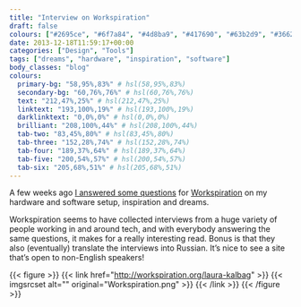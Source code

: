```yaml
---
title: "Interview on Workspiration"
draft: false
colours: ["#2695ce", "#6f7a84", "#4d8ba9", "#417690", "#63b2d9", "#366277", "#63b2d9"]
date: 2013-12-18T11:59:17+00:00
categories: ["Design", "Tools"]
tags: ["dreams", "hardware", "inspiration", "software"]
body_classes: "blog"
colours:
  primary-bg: "58,95%,83%" # hsl(58,95%,83%)
  secondary-bg: "60,76%,76%" # hsl(60,76%,76%)
  text: "212,47%,25%" # hsl(212,47%,25%)
  linktext: "193,100%,19%" # hsl(193,100%,19%)
  darklinktext: "0,0%,0%" # hsl(0,0%,0%)
  brilliant: "208,100%,44%" # hsl(208,100%,44%)
  tab-two: "83,45%,80%" # hsl(83,45%,80%)
  tab-three: "152,28%,74%" # hsl(152,28%,74%)
  tab-four: "189,37%,64%" # hsl(189,37%,64%)
  tab-five: "200,54%,57%" # hsl(200,54%,57%)
  tab-six: "205,68%,51%" # hsl(205,68%,51%)
---
```


A few weeks ago [I answered some questions](http://workspiration.org/laura-kalbag) for [Workspiration](http://workspiration.org) on my hardware and software setup, inspiration and dreams.

Workspiration seems to have collected interviews from a huge variety of people working in and around tech, and with everybody answering the same questions, it makes for a really interesting read. Bonus is that they also (eventually) translate the interviews into Russian. It’s nice to see a site that’s open to non-English speakers!

{{< figure >}}
  {{< link href="http://workspiration.org/laura-kalbag" >}}
  	{{< imgsrcset alt="" original="Workspiration.png" >}}
  {{< /link >}}
{{< /figure >}}

	